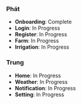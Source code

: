 ### Phát
- **Onboarding**: Complete
- **Login**: In Progress
- **Register**: In Progress
- **Farm**: In Progress
- **Irrigation**: In Progress

### Trung
- **Home**: In Progress
- **Weather**: In Progress
- **Notification**: In Progress
- **Setting**: In Progress

